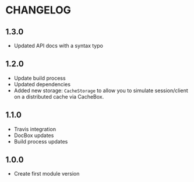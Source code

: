 CHANGELOG
=========

## 1.3.0
* Updated API docs with a syntax typo

## 1.2.0 
* Update build process
* Updated dependencies
* Added new storage: `CacheStorage` to allow you to simulate session/client on a distributed cache via CacheBox.

## 1.1.0
* Travis integration
* DocBox updates
* Build process updates

## 1.0.0
* Create first module version